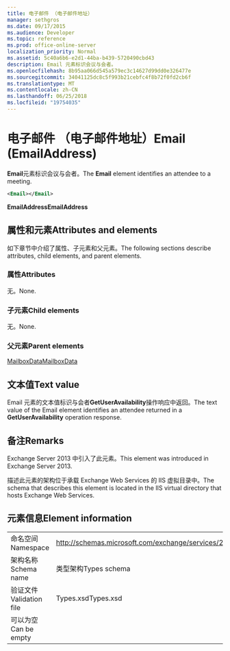 ```yaml
---
title: 电子邮件 （电子邮件地址）
manager: sethgros
ms.date: 09/17/2015
ms.audience: Developer
ms.topic: reference
ms.prod: office-online-server
localization_priority: Normal
ms.assetid: 5c40a6b6-e2d1-44ba-b439-5720490cbd43
description: Email 元素标识会议与会者。
ms.openlocfilehash: 8b95aa066d545a579ec3c14627d99dd0e326477e
ms.sourcegitcommit: 34041125dc8c5f993b21cebfc4f8b72f0fd2cb6f
ms.translationtype: MT
ms.contentlocale: zh-CN
ms.lasthandoff: 06/25/2018
ms.locfileid: "19754035"
---
```

# <a name="email-emailaddress"></a><span data-ttu-id="a698d-103">电子邮件 （电子邮件地址）</span><span class="sxs-lookup"><span data-stu-id="a698d-103">Email (EmailAddress)</span></span>

<span data-ttu-id="a698d-104">**Email**元素标识会议与会者。</span><span class="sxs-lookup"><span data-stu-id="a698d-104">The **Email** element identifies an attendee to a meeting.</span></span> 
  
```XML
<Email></Email>
```

 <span data-ttu-id="a698d-105">**EmailAddress**</span><span class="sxs-lookup"><span data-stu-id="a698d-105">**EmailAddress**</span></span>
## <a name="attributes-and-elements"></a><span data-ttu-id="a698d-106">属性和元素</span><span class="sxs-lookup"><span data-stu-id="a698d-106">Attributes and elements</span></span>

<span data-ttu-id="a698d-107">如下章节中介绍了属性、子元素和父元素。</span><span class="sxs-lookup"><span data-stu-id="a698d-107">The following sections describe attributes, child elements, and parent elements.</span></span>
  
### <a name="attributes"></a><span data-ttu-id="a698d-108">属性</span><span class="sxs-lookup"><span data-stu-id="a698d-108">Attributes</span></span>

<span data-ttu-id="a698d-109">无。</span><span class="sxs-lookup"><span data-stu-id="a698d-109">None.</span></span>
  
### <a name="child-elements"></a><span data-ttu-id="a698d-110">子元素</span><span class="sxs-lookup"><span data-stu-id="a698d-110">Child elements</span></span>

<span data-ttu-id="a698d-111">无。</span><span class="sxs-lookup"><span data-stu-id="a698d-111">None.</span></span>
  
### <a name="parent-elements"></a><span data-ttu-id="a698d-112">父元素</span><span class="sxs-lookup"><span data-stu-id="a698d-112">Parent elements</span></span>

[<span data-ttu-id="a698d-113">MailboxData</span><span class="sxs-lookup"><span data-stu-id="a698d-113">MailboxData</span></span>](mailboxdata.md)
  
## <a name="text-value"></a><span data-ttu-id="a698d-114">文本值</span><span class="sxs-lookup"><span data-stu-id="a698d-114">Text value</span></span>

<span data-ttu-id="a698d-115">Email 元素的文本值标识与会者**GetUserAvailability**操作响应中返回。</span><span class="sxs-lookup"><span data-stu-id="a698d-115">The text value of the Email element identifies an attendee returned in a **GetUserAvailability** operation response.</span></span> 
  
## <a name="remarks"></a><span data-ttu-id="a698d-116">备注</span><span class="sxs-lookup"><span data-stu-id="a698d-116">Remarks</span></span>

<span data-ttu-id="a698d-117">Exchange Server 2013 中引入了此元素。</span><span class="sxs-lookup"><span data-stu-id="a698d-117">This element was introduced in Exchange Server 2013.</span></span>
  
<span data-ttu-id="a698d-118">描述此元素的架构位于承载 Exchange Web Services 的 IIS 虚拟目录中。</span><span class="sxs-lookup"><span data-stu-id="a698d-118">The schema that describes this element is located in the IIS virtual directory that hosts Exchange Web Services.</span></span>
  
## <a name="element-information"></a><span data-ttu-id="a698d-119">元素信息</span><span class="sxs-lookup"><span data-stu-id="a698d-119">Element information</span></span>

|||
|:-----|:-----|
|<span data-ttu-id="a698d-120">命名空间</span><span class="sxs-lookup"><span data-stu-id="a698d-120">Namespace</span></span>  <br/> |http://schemas.microsoft.com/exchange/services/2006/types  <br/> |
|<span data-ttu-id="a698d-121">架构名称</span><span class="sxs-lookup"><span data-stu-id="a698d-121">Schema name</span></span>  <br/> |<span data-ttu-id="a698d-122">类型架构</span><span class="sxs-lookup"><span data-stu-id="a698d-122">Types schema</span></span>  <br/> |
|<span data-ttu-id="a698d-123">验证文件</span><span class="sxs-lookup"><span data-stu-id="a698d-123">Validation file</span></span>  <br/> |<span data-ttu-id="a698d-124">Types.xsd</span><span class="sxs-lookup"><span data-stu-id="a698d-124">Types.xsd</span></span>  <br/> |
|<span data-ttu-id="a698d-125">可以为空</span><span class="sxs-lookup"><span data-stu-id="a698d-125">Can be empty</span></span>  <br/> ||
   

